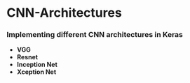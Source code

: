 # CNN-Architectures
### Implementing different CNN architectures in Keras
 - **VGG**
 - **Resnet**
 - **Inception Net**
 - **Xception Net**
